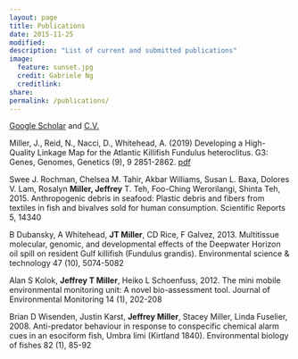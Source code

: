 ```yaml
---
layout: page
title: Publications
date: 2015-11-25
modified:
description: "List of current and submitted publications"
image:
  feature: sunset.jpg
  credit: Gabriele Ng
  creditlink:
share:
permalink: /publications/
---
```

[Google Scholar](https://scholar.google.com/citations?hl=en&user=N8gpI2YAAAAJ&view_op=list_works&sortby=pubdate) and [C.V.](/assets/JM_CV_2019.pdf)

Miller, J., Reid, N., Nacci, D., Whitehead, A. (2019) Developing a High-Quality Linkage Map for the Atlantic Killifish Fundulus heteroclitus. G3: Genes, Genomes, Genetics (9), 9 2851-2862. [pdf](/assets/map_paper.pdf)

Swee J. Rochman, Chelsea M. Tahir, Akbar Williams, Susan L. Baxa, Dolores V. Lam, Rosalyn **Miller, Jeffrey** T. Teh, Foo-Ching Werorilangi, Shinta Teh, 2015. Anthropogenic debris in seafood: Plastic debris and fibers from textiles in fish and bivalves sold for human consumption. Scientific Reports 5, 14340

B Dubansky, A Whitehead, **JT Miller**, CD Rice, F Galvez, 2013. Multitissue molecular, genomic, and developmental effects of the Deepwater Horizon oil spill on resident Gulf killifish (Fundulus grandis). Environmental science & technology 47 (10), 5074-5082

Alan S Kolok, **Jeffrey T Miller**, Heiko L Schoenfuss, 2012. The mini mobile environmental monitoring unit: A novel bio-assessment tool. Journal of Environmental Monitoring 14 (1), 202-208

Brian D Wisenden, Justin Karst, **Jeffrey Miller**, Stacey Miller, Linda Fuselier, 2008. Anti-predator behaviour in response to conspecific chemical alarm cues in an esociform fish, Umbra limi (Kirtland 1840). Environmental biology of fishes 82 (1), 85-92
